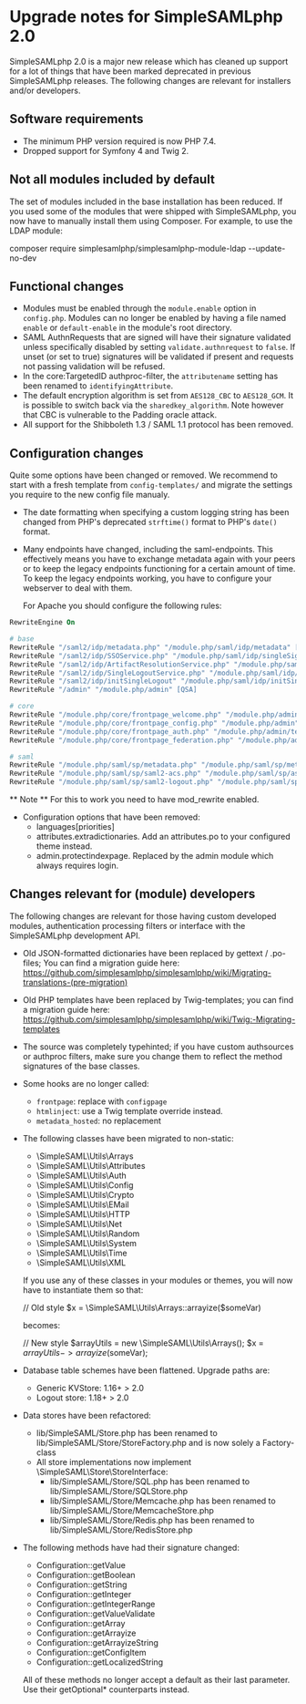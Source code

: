 Upgrade notes for SimpleSAMLphp 2.0
====================================

SimpleSAMLphp 2.0 is a major new release which has cleaned up support for a
lot of things that have been marked deprecated in previous SimpleSAMLphp
releases. The following changes are relevant for installers and/or developers.

Software requirements
---------------------
- The minimum PHP version required is now PHP 7.4.
- Dropped support for Symfony 4 and Twig 2.

Not all modules included by default
-----------------------------------
The set of modules included in the base installation has been reduced.
If you used some of the modules that were shipped with SimpleSAMLphp, you now have to manually install them using Composer.
For example, to use the LDAP module:

  composer require simplesamlphp/simplesamlphp-module-ldap --update-no-dev

Functional changes
------------------
- Modules must be enabled through the `module.enable` option in `config.php`. Modules can no longer be enabled by having
  a file named `enable` or `default-enable` in the module's root directory.
- SAML AuthnRequests that are signed will have their signature validated unless specifically disabled
  by setting `validate.authnrequest` to `false`. If unset (or set to true) signatures will be
  validated if present and requests not passing validation will be refused.
- In the  core:TargetedID authproc-filter, the `attributename` setting has been renamed to `identifyingAttribute`.
- The default encryption algorithm is set from `AES128_CBC` to `AES128_GCM`.
  It is possible to switch back via the `sharedkey_algorithm`.
  Note however that CBC is vulnerable to the Padding oracle attack.
- All support for the Shibboleth 1.3 / SAML 1.1 protocol has been removed.

Configuration changes
---------------------
Quite some options have been changed or removed. We recommend to start with a fresh
template from `config-templates/` and migrate the settings you require to the new
config file manualy.

- The date formatting when specifying a custom logging string has been changed from PHP's
  deprecated `strftime()` format to PHP's `date()` format.

- Many endpoints have changed, including the saml-endpoints. This effectively means you have to exchange 
  metadata again with your peers or to keep the legacy endpoints functioning for a certain amount of time.
  To keep the legacy endpoints working, you have to configure your webserver to deal with them.

  For Apache you should configure the following rules:

```apache
RewriteEngine On

# base
RewriteRule "/saml2/idp/metadata.php" "/module.php/saml/idp/metadata" [QSA]
RewriteRule "/saml2/idp/SSOService.php" "/module.php/saml/idp/singleSignOnService" [QSA]
RewriteRule "/saml2/idp/ArtifactResolutionService.php" "/module.php/saml/idp/artifactResolutionService" [QSA]
RewriteRule "/saml2/idp/SingleLogoutService.php" "/module.php/saml/idp/singleLogoutService" [QSA]
RewriteRule "/saml2/idp/initSingleLogout" "/module.php/saml/idp/initSingleLogout" [QSA]
RewriteRule "/admin" "/module.php/admin" [QSA]

# core
RewriteRule "/module.php/core/frontpage_welcome.php" "/module.php/admin" [QSA]
RewriteRule "/module.php/core/frontpage_config.php" "/module.php/admin" [QSA]
RewriteRule "/module.php/core/frontpage_auth.php" "/module.php/admin/test" [QSA]
RewriteRule "/module.php/core/frontpage_federation.php" "/module.php/admin/federation" [QSA]

# saml
RewriteRule "/module.php/saml/sp/metadata.php" "/module.php/saml/sp/metadata" [QSA]
RewriteRule "/module.php/saml/sp/saml2-acs.php" "/module.php/saml/sp/assertionConsumerService" [QSA]
RewriteRule "/module.php/saml/sp/saml2-logout.php" "/module.php/saml/sp/singleLogoutService" [QSA]
```

  ** Note ** For this to work you need to have mod_rewrite enabled.


- Configuration options that have been removed:
  - languages[priorities]
  - attributes.extradictionaries. Add an attributes.po to your configured theme instead.
  - admin.protectindexpage. Replaced by the admin module which always requires login.

Changes relevant for (module) developers
----------------------------------------
The following changes are relevant for those having custom developed modules, authentication
processing filters or interface with the SimpleSAMLphp development API.

- Old JSON-formatted dictionaries have been replaced by gettext / .po-files;
    You can find a migration guide here: https://github.com/simplesamlphp/simplesamlphp/wiki/Migrating-translations-(pre-migration)
- Old PHP templates have been replaced by Twig-templates; you can find a migration
    guide here: https://github.com/simplesamlphp/simplesamlphp/wiki/Twig:-Migrating-templates
- The source was completely typehinted; if you have custom authsources or authproc filters, 
    make sure you change them to reflect the method signatures of the base classes.
- Some hooks are no longer called:
  - `frontpage`: replace with `configpage`
  - `htmlinject`: use a Twig template override instead.
  - `metadata_hosted`: no replacement
- The following classes have been migrated to non-static:
  + \SimpleSAML\Utils\Arrays
  + \SimpleSAML\Utils\Attributes
  + \SimpleSAML\Utils\Auth
  + \SimpleSAML\Utils\Config
  + \SimpleSAML\Utils\Crypto
  + \SimpleSAML\Utils\EMail
  + \SimpleSAML\Utils\HTTP
  + \SimpleSAML\Utils\Net
  + \SimpleSAML\Utils\Random
  + \SimpleSAML\Utils\System
  + \SimpleSAML\Utils\Time
  + \SimpleSAML\Utils\XML

  If you use any of these classes in your modules or themes, you will now have to instantiate them so that:

  // Old style
  $x = \SimpleSAML\Utils\Arrays::arrayize($someVar)

  becomes:

  // New style
  $arrayUtils = new \SimpleSAML\Utils\Arrays();
  $x = $arrayUtils->arrayize($someVar);

- Database table schemes have been flattened. Upgrade paths are:
  - Generic KVStore:  1.16+ > 2.0
  - Logout store:     1.18+ > 2.0

- Data stores have been refactored:
  - lib/SimpleSAML/Store.php has been renamed to lib/SimpleSAML/Store/StoreFactory.php and is now solely a Factory-class
  - All store implementations now implement \SimpleSAML\Store\StoreInterface:
    - lib/SimpleSAML/Store/SQL.php has been renamed to lib/SimpleSAML/Store/SQLStore.php
    - lib/SimpleSAML/Store/Memcache.php has been renamed to lib/SimpleSAML/Store/MemcacheStore.php
    - lib/SimpleSAML/Store/Redis.php has been renamed to lib/SimpleSAML/Store/RedisStore.php

- The following methods have had their signature changed:
  - Configuration::getValue
  - Configuration::getBoolean
  - Configuration::getString
  - Configuration::getInteger
  - Configuration::getIntegerRange
  - Configuration::getValueValidate
  - Configuration::getArray
  - Configuration::getArrayize
  - Configuration::getArrayizeString
  - Configuration::getConfigItem
  - Configuration::getLocalizedString

  All of these methods no longer accept a default as their last parameter. Use their getOptional* counterparts instead.
